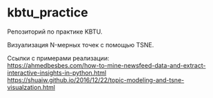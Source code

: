 # kbtu_practice
Репозиторий по практике KBTU.

Визуализация N-мерных точек с помощью TSNE.

Ссылки с примерами реализации:  
https://ahmedbesbes.com/how-to-mine-newsfeed-data-and-extract-interactive-insights-in-python.html  
https://shuaiw.github.io/2016/12/22/topic-modeling-and-tsne-visualzation.html
